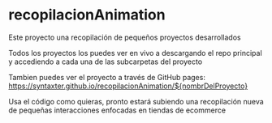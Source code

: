 # recopilacionAnimation

Este proyecto una recopilación de pequeños proyectos desarrollados

Todos los proyectos los puedes ver en vivo a descargando el repo principal y accediendo a cada una de las subcarpetas del proyecto

Tambien puedes ver el proyecto a través de GitHub pages:
https://syntaxter.github.io/recopilacionAnimation/${nombrDelProyecto}

Usa el código como quieras, pronto estará subiendo una recopilación nueva de pequeñas interacciones enfocadas en tiendas de ecommerce
